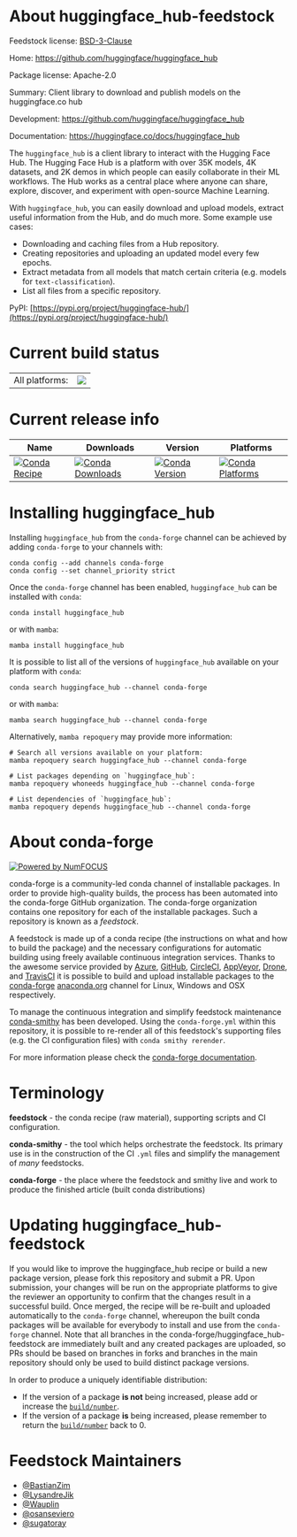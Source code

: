About huggingface_hub-feedstock
===============================

Feedstock license: [BSD-3-Clause](https://github.com/conda-forge/huggingface_hub-feedstock/blob/main/LICENSE.txt)

Home: https://github.com/huggingface/huggingface_hub

Package license: Apache-2.0

Summary: Client library to download and publish models on the huggingface.co hub

Development: https://github.com/huggingface/huggingface_hub

Documentation: https://huggingface.co/docs/huggingface_hub

The `huggingface_hub` is a client library to interact with the Hugging Face Hub.
The Hugging Face Hub is a platform with over 35K models, 4K datasets, and 2K
demos in which people can easily collaborate in their ML workflows. The Hub works
as a central place where anyone can share, explore, discover, and experiment with
open-source Machine Learning.

With `huggingface_hub`, you can easily download and upload models, extract useful
information from the Hub, and do much more. Some example use cases:

- Downloading and caching files from a Hub repository.
- Creating repositories and uploading an updated model every few epochs.
- Extract metadata from all models that match certain criteria (e.g. models for `text-classification`).
- List all files from a specific repository.

PyPI: [https://pypi.org/project/huggingface-hub/](https://pypi.org/project/huggingface-hub/)


Current build status
====================


<table><tr><td>All platforms:</td>
    <td>
      <a href="https://dev.azure.com/conda-forge/feedstock-builds/_build/latest?definitionId=11865&branchName=main">
        <img src="https://dev.azure.com/conda-forge/feedstock-builds/_apis/build/status/huggingface_hub-feedstock?branchName=main">
      </a>
    </td>
  </tr>
</table>

Current release info
====================

| Name | Downloads | Version | Platforms |
| --- | --- | --- | --- |
| [![Conda Recipe](https://img.shields.io/badge/recipe-huggingface_hub-green.svg)](https://anaconda.org/conda-forge/huggingface_hub) | [![Conda Downloads](https://img.shields.io/conda/dn/conda-forge/huggingface_hub.svg)](https://anaconda.org/conda-forge/huggingface_hub) | [![Conda Version](https://img.shields.io/conda/vn/conda-forge/huggingface_hub.svg)](https://anaconda.org/conda-forge/huggingface_hub) | [![Conda Platforms](https://img.shields.io/conda/pn/conda-forge/huggingface_hub.svg)](https://anaconda.org/conda-forge/huggingface_hub) |

Installing huggingface_hub
==========================

Installing `huggingface_hub` from the `conda-forge` channel can be achieved by adding `conda-forge` to your channels with:

```
conda config --add channels conda-forge
conda config --set channel_priority strict
```

Once the `conda-forge` channel has been enabled, `huggingface_hub` can be installed with `conda`:

```
conda install huggingface_hub
```

or with `mamba`:

```
mamba install huggingface_hub
```

It is possible to list all of the versions of `huggingface_hub` available on your platform with `conda`:

```
conda search huggingface_hub --channel conda-forge
```

or with `mamba`:

```
mamba search huggingface_hub --channel conda-forge
```

Alternatively, `mamba repoquery` may provide more information:

```
# Search all versions available on your platform:
mamba repoquery search huggingface_hub --channel conda-forge

# List packages depending on `huggingface_hub`:
mamba repoquery whoneeds huggingface_hub --channel conda-forge

# List dependencies of `huggingface_hub`:
mamba repoquery depends huggingface_hub --channel conda-forge
```


About conda-forge
=================

[![Powered by
NumFOCUS](https://img.shields.io/badge/powered%20by-NumFOCUS-orange.svg?style=flat&colorA=E1523D&colorB=007D8A)](https://numfocus.org)

conda-forge is a community-led conda channel of installable packages.
In order to provide high-quality builds, the process has been automated into the
conda-forge GitHub organization. The conda-forge organization contains one repository
for each of the installable packages. Such a repository is known as a *feedstock*.

A feedstock is made up of a conda recipe (the instructions on what and how to build
the package) and the necessary configurations for automatic building using freely
available continuous integration services. Thanks to the awesome service provided by
[Azure](https://azure.microsoft.com/en-us/services/devops/), [GitHub](https://github.com/),
[CircleCI](https://circleci.com/), [AppVeyor](https://www.appveyor.com/),
[Drone](https://cloud.drone.io/welcome), and [TravisCI](https://travis-ci.com/)
it is possible to build and upload installable packages to the
[conda-forge](https://anaconda.org/conda-forge) [anaconda.org](https://anaconda.org/)
channel for Linux, Windows and OSX respectively.

To manage the continuous integration and simplify feedstock maintenance
[conda-smithy](https://github.com/conda-forge/conda-smithy) has been developed.
Using the ``conda-forge.yml`` within this repository, it is possible to re-render all of
this feedstock's supporting files (e.g. the CI configuration files) with ``conda smithy rerender``.

For more information please check the [conda-forge documentation](https://conda-forge.org/docs/).

Terminology
===========

**feedstock** - the conda recipe (raw material), supporting scripts and CI configuration.

**conda-smithy** - the tool which helps orchestrate the feedstock.
                   Its primary use is in the construction of the CI ``.yml`` files
                   and simplify the management of *many* feedstocks.

**conda-forge** - the place where the feedstock and smithy live and work to
                  produce the finished article (built conda distributions)


Updating huggingface_hub-feedstock
==================================

If you would like to improve the huggingface_hub recipe or build a new
package version, please fork this repository and submit a PR. Upon submission,
your changes will be run on the appropriate platforms to give the reviewer an
opportunity to confirm that the changes result in a successful build. Once
merged, the recipe will be re-built and uploaded automatically to the
`conda-forge` channel, whereupon the built conda packages will be available for
everybody to install and use from the `conda-forge` channel.
Note that all branches in the conda-forge/huggingface_hub-feedstock are
immediately built and any created packages are uploaded, so PRs should be based
on branches in forks and branches in the main repository should only be used to
build distinct package versions.

In order to produce a uniquely identifiable distribution:
 * If the version of a package **is not** being increased, please add or increase
   the [``build/number``](https://docs.conda.io/projects/conda-build/en/latest/resources/define-metadata.html#build-number-and-string).
 * If the version of a package **is** being increased, please remember to return
   the [``build/number``](https://docs.conda.io/projects/conda-build/en/latest/resources/define-metadata.html#build-number-and-string)
   back to 0.

Feedstock Maintainers
=====================

* [@BastianZim](https://github.com/BastianZim/)
* [@LysandreJik](https://github.com/LysandreJik/)
* [@Wauplin](https://github.com/Wauplin/)
* [@osanseviero](https://github.com/osanseviero/)
* [@sugatoray](https://github.com/sugatoray/)

